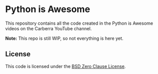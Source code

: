 # Python is Awesome

This repository contains all the code created in the Python is Awesome videos on the Carberra YouTube channel.

**Note:** This repo is still WIP, so not everything is here yet.

## License

This code is licensed under the [BSD Zero Clause License](https://github.com/Carberra/python-is-awesome/blob/main/LICENSE).
